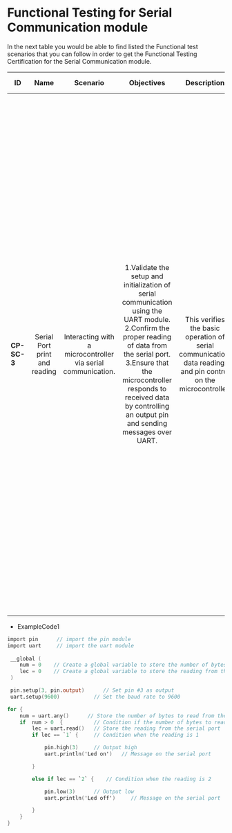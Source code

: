 # Functional Testing for Serial Communication module

In the next table you would be able to find listed the Functional test scenarios that you can follow in order to get the Functional Testing Certification for the Serial Communication module.
  
| ID            | Name                          | Scenario                                                     | Objectives                                                                                                                                                                                                                                                                         | Description                                                                                                      | Gherkin Steps                                                                                                                                                                                                                                                        | Steps                                                                                                                                                                                                                                                                                                                                                                                                                                                                                                                                                                                                                                                                                                                                                                                                                                                                                                                          | Expected results                                                                                                                                                                                                                                                                                                                                                                                              | Code Example |
| ------------- | :------:                      | :------:                                                     | :------:                                                                                                                                                                                                                                                                           | :------:                                                                                                         | :------:                                                                                                                                                                                                                                                             | :------:                                                                                                                                                                                                                                                                                                                                                                                                                                                                                                                                                                                                                                                                                                                                                                                                                                                                                                                       | :------:                                                                                                                                                                                                                                                                                                                                                                                                      | :------:     |
| **CP-SC-3**   | Serial Port print and reading | Interacting with a microcontroller via serial communication. | 1.Validate the setup and initialization of serial communication using the UART module. <br>2.Confirm the proper reading of data from the serial port. <br>3.Ensure that the microcontroller responds to received data by controlling an output pin and sending messages over UART. | This verifies the basic operation of serial communication, data reading, and pin control on the microcontroller. | **Given** I configure the UART module for serial communication with a specified baud rate <br>**When** I continuously check for incoming data on the serial port <br>**Then** I respond to received data by controlling an output pin and sending messages over UART | -1.**Setup Hardware**: Ensure that the microcontroller is connected to a device capable of serial communication, such as a computer or another microcontroller, via UART. <br>2.**Initialize UART**: Set up the microcontroller environment to initialize UART communication with the specified baud rate (9600 in this case). <br>3.**Configure Pin**: Set up the microcontroller environment to configure the specified pin as an output. <br>4.**Load the Code**: Copy the provided code snippet into the microcontroller's development environment or IDE. <br>5.**Compile/Upload**: Compile the code if necessary and upload it to the microcontroller. Ensure that the upload process completes without errors. <br>6.**Run the Code**: Execute the uploaded code on the microcontroller. This may involve pressing a button or issuing a command, depending on the specific development environment and hardware setup. | 1.**Observe Serial Communication**: Monitor the serial communication interface to ensure that messages are transmitted and received correctly. <br>2.**Verify Pin Control**: Check the output pin selected to confirm that it turns on/off in response to received data ('1'/'2'). <br>The microcontroller should sends the appropriate messages ('Led on'/'Led off') over UART in response to received data. | ExampleCode1 |
	  
-   ExampleCode1

```v
import pin      // import the pin module
import uart     // import the uart module
 
 __global (
    num = 0    // Create a global variable to store the number of bytes to read from the serial port
    lec = 0    // Create a global variable to store the reading from the serial port
 )

 pin.setup(3, pin.output)      // Set pin #3 as output
 uart.setup(9600)           // Set the baud rate to 9600

for {
    num = uart.any()      // Store the number of bytes to read from the serial port
    if  num > 0  {          // Condition if the number of bytes to read is greater than 0
        lec = uart.read()   // Store the reading from the serial port
        if lec == `1` {     // Condition when the reading is 1

            pin.high(3)     // Output high
            uart.println('Led on')   // Message on the serial port

        }

        else if lec == `2` {    // Condition when the reading is 2

            pin.low(3)      // Output low
            uart.println('Led off')     // Message on the serial port

        }
    }
}
```